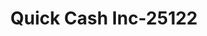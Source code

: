 ---
f_zip-code: 45013
f_state-code: OH
title: Quick Cash Inc-25122
f_phone: 513-895-2800
f_city-only: Hamilton
f_address: 160 N Brookwood Ave Hamilton
f_location-unique-id: '25122'
slug: quick-cash-inc-25122
updated-on: '2024-05-30T13:46:58.046Z'
created-on: '2024-05-30T13:36:59.803Z'
published-on: '2024-05-30T13:54:32.469Z'
f_city-state: cms/city/hamilton-oh.md
f_company: cms/company/quick-cash-inc.md
f_state: cms/state/ohio.md
layout: '[payday-loan].html'
tags: payday-loan
---